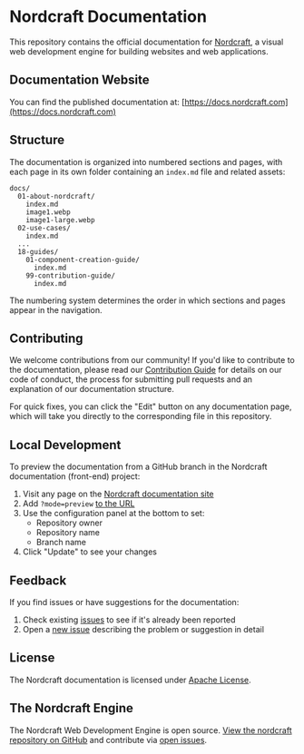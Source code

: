 # Nordcraft Documentation

This repository contains the official documentation for [Nordcraft](https://nordcraft.com), a visual web development engine for building websites and web applications.

## Documentation Website

You can find the published documentation at: [https://docs.nordcraft.com](https://docs.nordcraft.com)

## Structure

The documentation is organized into numbered sections and pages, with each page in its own folder containing an `index.md` file and related assets:

```text
docs/
  01-about-nordcraft/
    index.md
    image1.webp
    image1-large.webp
  02-use-cases/
    index.md
  ...
  18-guides/
    01-component-creation-guide/
      index.md
    99-contribution-guide/
      index.md
```

The numbering system determines the order in which sections and pages appear in the navigation.

## Contributing

We welcome contributions from our community! If you'd like to contribute to the documentation, please read our [Contribution Guide](/docs/18-guides/99-contribution-guide/index.md) for details on our code of conduct, the process for submitting pull requests and an explanation of our documentation structure.

For quick fixes, you can click the "Edit" button on any documentation page, which will take you directly to the corresponding file in this repository.

## Local Development

To preview the documentation from a GitHub branch in the Nordcraft documentation (front-end) project:

1. Visit any page on the [Nordcraft documentation site](https://docs.nordcraft.com)
2. Add `?mode=preview` [to the URL](https://docs.nordcraft.com?mode=preview)
3. Use the configuration panel at the bottom to set:
   - Repository owner
   - Repository name
   - Branch name
4. Click "Update" to see your changes

## Feedback

If you find issues or have suggestions for the documentation:

1. Check existing [issues](https://github.com/nordcraftengine/documentation/issues) to see if it's already been reported
2. Open a [new issue](https://github.com/nordcraftengine/documentation/issues/new) describing the problem or suggestion in detail

## License

The Nordcraft documentation is licensed under [Apache License](LICENSE).

## The Nordcraft Engine

The Nordcraft Web Development Engine is open source. [View the nordcraft repository on GitHub](https://github.com/nordcraftengine/nordcraft) and contribute via [open issues](https://github.com/nordcraftengine/nordcraft/issues).
